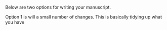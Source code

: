 Below are two options for writing your manuscript. 

Option 1 is will a small number of changes. This is basically tidying up what you have   